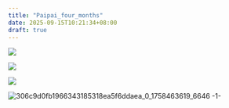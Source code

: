 ```yaml
---
title: "Paipai_four_months"
date: 2025-09-15T10:21:34+08:00
draft: true
---
```



![](/images/blog/global/17584643073340.jpg)

![](/images/blog/global/17584620569749.jpg)

![](/images/blog/global/17584633430827.jpg)

![306c9d0fb1966343185318ea5f6ddaea_0_1758463619_6646 -1-](/images/blog/global/306c9d0fb1966343185318ea5f6ddaea_0_1758463619_6646%20-1-.png)

